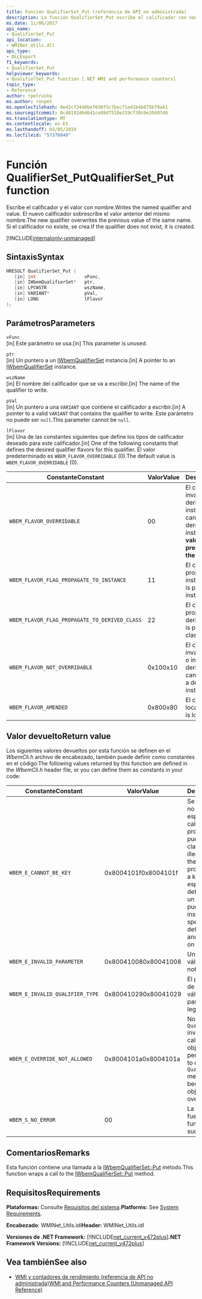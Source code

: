 ```yaml
---
title: Función QualifierSet_Put (referencia de API no administrada)
description: La función QualifierSet_Put escribe el calificador con nombre y su valor.
ms.date: 11/06/2017
api_name:
- QualifierSet_Put
api_location:
- WMINet_Utils.dll
api_type:
- DLLExport
f1_keywords:
- QualifierSet_Put
helpviewer_keywords:
- QualifierSet_Put function [.NET WMI and performance counters]
topic_type:
- Reference
author: rpetrusha
ms.author: ronpet
ms.openlocfilehash: 0e42cf3440bef030f5c7bec71ed1b4b875b79a61
ms.sourcegitcommit: 0c48191d6d641ce88d7510e319cf38c0e35697d0
ms.translationtype: MT
ms.contentlocale: es-ES
ms.lasthandoff: 03/05/2019
ms.locfileid: "57378848"
---
```

# <a name="qualifiersetput-function"></a><span data-ttu-id="fc32b-103">Función QualifierSet_Put</span><span class="sxs-lookup"><span data-stu-id="fc32b-103">QualifierSet_Put function</span></span>

<span data-ttu-id="fc32b-104">Escribe el calificador y el valor con nombre.</span><span class="sxs-lookup"><span data-stu-id="fc32b-104">Writes the named qualifier and value.</span></span> <span data-ttu-id="fc32b-105">El nuevo calificador sobrescribe el valor anterior del mismo nombre.</span><span class="sxs-lookup"><span data-stu-id="fc32b-105">The new qualifier overwrites the previous value of the same name.</span></span> <span data-ttu-id="fc32b-106">Si el calificador no existe, se crea.</span><span class="sxs-lookup"><span data-stu-id="fc32b-106">If the qualifier does not exist, it is created.</span></span>

[!INCLUDE[internalonly-unmanaged](../../../../includes/internalonly-unmanaged.md)]

## <a name="syntax"></a><span data-ttu-id="fc32b-107">Sintaxis</span><span class="sxs-lookup"><span data-stu-id="fc32b-107">Syntax</span></span>

```cpp
HRESULT QualifierSet_Put (
   [in] int                  vFunc,
   [in] IWbemQualifierSet*   ptr,
   [in] LPCWSTR              wszName,
   [in] VARIANT*             pVal,
   [in] LONG                 lFlavor
);
```

## <a name="parameters"></a><span data-ttu-id="fc32b-108">Parámetros</span><span class="sxs-lookup"><span data-stu-id="fc32b-108">Parameters</span></span>

`vFunc`\
<span data-ttu-id="fc32b-109">[in] Este parámetro se usa.</span><span class="sxs-lookup"><span data-stu-id="fc32b-109">[in] This parameter is unused.</span></span>

`ptr`\
<span data-ttu-id="fc32b-110">[in] Un puntero a un [IWbemQualifierSet](/windows/desktop/api/wbemcli/nn-wbemcli-iwbemqualifierset) instancia.</span><span class="sxs-lookup"><span data-stu-id="fc32b-110">[in] A pointer to an [IWbemQualifierSet](/windows/desktop/api/wbemcli/nn-wbemcli-iwbemqualifierset) instance.</span></span>

`wszName`\
<span data-ttu-id="fc32b-111">[in] El nombre del calificador que se va a escribir.</span><span class="sxs-lookup"><span data-stu-id="fc32b-111">[in] The name of the qualifier to write.</span></span>

`pVal`\
<span data-ttu-id="fc32b-112">[in] Un puntero a una `VARIANT` que contiene el calificador a escribir.</span><span class="sxs-lookup"><span data-stu-id="fc32b-112">[in] A pointer to a valid `VARIANT` that contains the qualifier to write.</span></span> <span data-ttu-id="fc32b-113">Este parámetro no puede ser `null`.</span><span class="sxs-lookup"><span data-stu-id="fc32b-113">This parameter cannot be `null`.</span></span>

`lFlavor`\
<span data-ttu-id="fc32b-114">[in] Una de las constantes siguientes que define los tipos de calificador deseado para este calificador.</span><span class="sxs-lookup"><span data-stu-id="fc32b-114">[in] One of the following constants that defines the desired qualifier flavors for this qualifier.</span></span> <span data-ttu-id="fc32b-115">El valor predeterminado es `WBEM_FLAVOR_OVERRIDABLE` (0).</span><span class="sxs-lookup"><span data-stu-id="fc32b-115">The default value is `WBEM_FLAVOR_OVERRIDABLE` (0).</span></span>

|<span data-ttu-id="fc32b-116">Constante</span><span class="sxs-lookup"><span data-stu-id="fc32b-116">Constant</span></span>  |<span data-ttu-id="fc32b-117">Valor</span><span class="sxs-lookup"><span data-stu-id="fc32b-117">Value</span></span>  |<span data-ttu-id="fc32b-118">Descripción</span><span class="sxs-lookup"><span data-stu-id="fc32b-118">Description</span></span>  |
|---------|---------|---------|
| `WBEM_FLAVOR_OVERRIDABLE` | <span data-ttu-id="fc32b-119">0</span><span class="sxs-lookup"><span data-stu-id="fc32b-119">0</span></span> | <span data-ttu-id="fc32b-120">El calificador se puede invalidar en una clase derivada o una instancia.</span><span class="sxs-lookup"><span data-stu-id="fc32b-120">The qualifier can be overridden in a derived class or instance.</span></span> <span data-ttu-id="fc32b-121">**Este es el valor predeterminado.**</span><span class="sxs-lookup"><span data-stu-id="fc32b-121">**This is the default value.**</span></span> |
| `WBEM_FLAVOR_FLAG_PROPAGATE_TO_INSTANCE` | <span data-ttu-id="fc32b-122">1</span><span class="sxs-lookup"><span data-stu-id="fc32b-122">1</span></span> | <span data-ttu-id="fc32b-123">El calificador se propaga a las instancias.</span><span class="sxs-lookup"><span data-stu-id="fc32b-123">The qualifier is propagated to instances.</span></span> |
| `WBEM_FLAVOR_FLAG_PROPAGATE_TO_DERIVED_CLASS` | <span data-ttu-id="fc32b-124">2</span><span class="sxs-lookup"><span data-stu-id="fc32b-124">2</span></span> | <span data-ttu-id="fc32b-125">El calificador se propaga a las clases derivadas.</span><span class="sxs-lookup"><span data-stu-id="fc32b-125">The qualifier is propagated to derived classes.</span></span> |
| `WBEM_FLAVOR_NOT_OVERRIDABLE` | <span data-ttu-id="fc32b-126">0x10</span><span class="sxs-lookup"><span data-stu-id="fc32b-126">0x10</span></span> | <span data-ttu-id="fc32b-127">El calificador no puede invalidarse en una clase o instancia derivada.</span><span class="sxs-lookup"><span data-stu-id="fc32b-127">The qualifier cannot be overridden in a derived class or instance.</span></span> |
| `WBEM_FLAVOR_AMENDED` | <span data-ttu-id="fc32b-128">0x80</span><span class="sxs-lookup"><span data-stu-id="fc32b-128">0x80</span></span> | <span data-ttu-id="fc32b-129">El calificador está localizado.</span><span class="sxs-lookup"><span data-stu-id="fc32b-129">The qualifier is localized.</span></span> |

## <a name="return-value"></a><span data-ttu-id="fc32b-130">Valor devuelto</span><span class="sxs-lookup"><span data-stu-id="fc32b-130">Return value</span></span>

<span data-ttu-id="fc32b-131">Los siguientes valores devueltos por esta función se definen en el *WbemCli.h* archivo de encabezado, también puede definir como constantes en el código:</span><span class="sxs-lookup"><span data-stu-id="fc32b-131">The following values returned by this function are defined in the *WbemCli.h* header file, or you can define them as constants in your code:</span></span>

|<span data-ttu-id="fc32b-132">Constante</span><span class="sxs-lookup"><span data-stu-id="fc32b-132">Constant</span></span>  |<span data-ttu-id="fc32b-133">Valor</span><span class="sxs-lookup"><span data-stu-id="fc32b-133">Value</span></span>  |<span data-ttu-id="fc32b-134">Descripción</span><span class="sxs-lookup"><span data-stu-id="fc32b-134">Description</span></span>  |
|---------|---------|---------|
| `WBEM_E_CANNOT_BE_KEY` | <span data-ttu-id="fc32b-135">0x8004101f</span><span class="sxs-lookup"><span data-stu-id="fc32b-135">0x8004101f</span></span> | <span data-ttu-id="fc32b-136">Se produjo un intento no válido para especificar el **clave** calificador en una propiedad que no puede ser una clave.</span><span class="sxs-lookup"><span data-stu-id="fc32b-136">There was an illegal attempt to specify the **Key** qualifier on a property that cannot be a key.</span></span> <span data-ttu-id="fc32b-137">Las claves se especifican om c; la definición de clase para un objeto y no se pueden modificar por instancia.</span><span class="sxs-lookup"><span data-stu-id="fc32b-137">The keys are specified om tje c;ass definition for an object and cannot be altered on a per-instance basis.</span></span> |
| `WBEM_E_INVALID_PARAMETER` | <span data-ttu-id="fc32b-138">0x80041008</span><span class="sxs-lookup"><span data-stu-id="fc32b-138">0x80041008</span></span> | <span data-ttu-id="fc32b-139">Un parámetro no es válido.</span><span class="sxs-lookup"><span data-stu-id="fc32b-139">A parameter is not valid.</span></span> |
| `WBEM_E_INVALID_QUALIFIER_TYPE` | <span data-ttu-id="fc32b-140">0x80041029</span><span class="sxs-lookup"><span data-stu-id="fc32b-140">0x80041029</span></span> | <span data-ttu-id="fc32b-141">El `pVal` parámetro no es de un tipo de calificador válido.</span><span class="sxs-lookup"><span data-stu-id="fc32b-141">The `pVal` parameter is not of a legal qualifier type.</span></span> |
| `WBEM_E_OVERRIDE_NOT_ALLOWED` | <span data-ttu-id="fc32b-142">0x8004101a</span><span class="sxs-lookup"><span data-stu-id="fc32b-142">0x8004101a</span></span> | <span data-ttu-id="fc32b-143">No es posible llamar a la `QualifierSet_Put` invalida el método en el calificador porque el objeto propietario no permite.</span><span class="sxs-lookup"><span data-stu-id="fc32b-143">It is not possible to call the `QualifierSet_Put` method on the qualifier because the owning object does not permit overrides.</span></span> |
| `WBEM_S_NO_ERROR` | <span data-ttu-id="fc32b-144">0</span><span class="sxs-lookup"><span data-stu-id="fc32b-144">0</span></span> | <span data-ttu-id="fc32b-145">La llamada de función fue correcta.</span><span class="sxs-lookup"><span data-stu-id="fc32b-145">The function call was successful.</span></span>  |

## <a name="remarks"></a><span data-ttu-id="fc32b-146">Comentarios</span><span class="sxs-lookup"><span data-stu-id="fc32b-146">Remarks</span></span>

<span data-ttu-id="fc32b-147">Esta función contiene una llamada a la [IWbemQualifierSet::Put](/windows/desktop/api/wbemcli/nf-wbemcli-iwbemqualifierset-put) método.</span><span class="sxs-lookup"><span data-stu-id="fc32b-147">This function wraps a call to the [IWbemQualifierSet::Put](/windows/desktop/api/wbemcli/nf-wbemcli-iwbemqualifierset-put) method.</span></span>

## <a name="requirements"></a><span data-ttu-id="fc32b-148">Requisitos</span><span class="sxs-lookup"><span data-stu-id="fc32b-148">Requirements</span></span>

<span data-ttu-id="fc32b-149">**Plataformas:** Consulte [Requisitos del sistema](../../../../docs/framework/get-started/system-requirements.md).</span><span class="sxs-lookup"><span data-stu-id="fc32b-149">**Platforms:** See [System Requirements](../../../../docs/framework/get-started/system-requirements.md).</span></span>

<span data-ttu-id="fc32b-150">**Encabezado**: WMINet_Utils.idl</span><span class="sxs-lookup"><span data-stu-id="fc32b-150">**Header:** WMINet_Utils.idl</span></span>

<span data-ttu-id="fc32b-151">**Versiones de .NET Framework:** [!INCLUDE[net_current_v472plus](../../../../includes/net-current-v472plus.md)]</span><span class="sxs-lookup"><span data-stu-id="fc32b-151">**.NET Framework Versions:** [!INCLUDE[net_current_v472plus](../../../../includes/net-current-v472plus.md)]</span></span>

## <a name="see-also"></a><span data-ttu-id="fc32b-152">Vea también</span><span class="sxs-lookup"><span data-stu-id="fc32b-152">See also</span></span>

- [<span data-ttu-id="fc32b-153">WMI y contadores de rendimiento (referencia de API no administrada)</span><span class="sxs-lookup"><span data-stu-id="fc32b-153">WMI and Performance Counters (Unmanaged API Reference)</span></span>](index.md)